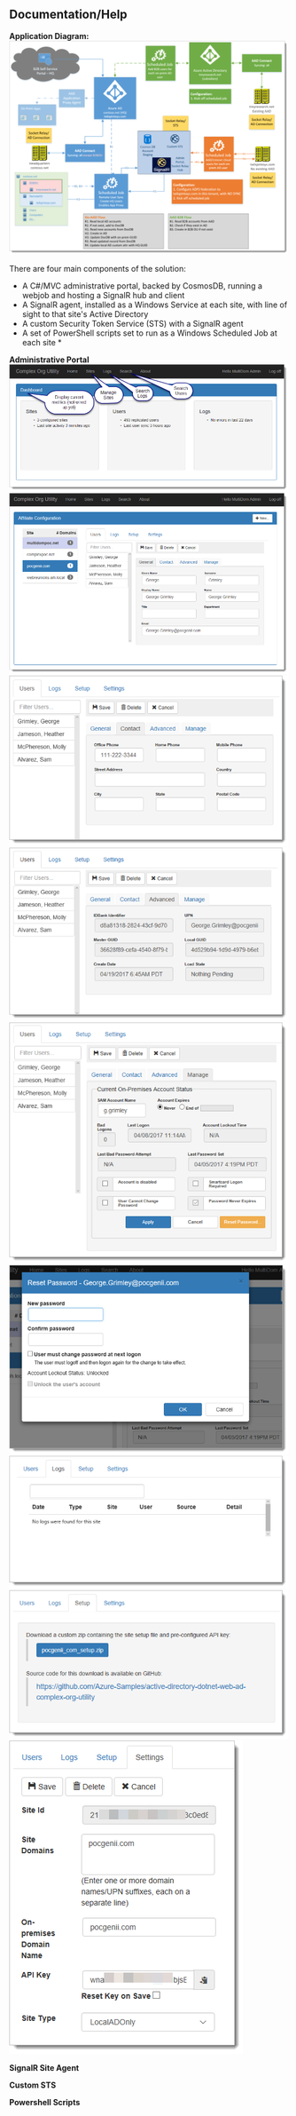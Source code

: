 ## Documentation/Help


__Application Diagram:__
![Diagram]

There are four main components of the solution:
* A C#/MVC administrative portal, backed by CosmosDB, running a webjob and hosting a SignalR hub and client
* A SignalR agent, installed as a Windows Service at each site, with line of sight to that site's Active Directory
* A custom Security Token Service (STS) with a SignalR agent
* A set of PowerShell scripts set to run as a Windows Scheduled Job at each site *

__Administrative Portal__
![SiteDashboard]
![UserGeneral]
![UserContact]
![UserAdvanced]
![UserOnPremManage]
![UserAdminPWReset]
![SiteLogs]
![SiteSetupDownload]
![SiteSettings]

__SignalR Site Agent__


__Custom STS__


__Powershell Scripts__



[Diagram]: ../DocImages/Diagram.png "Application Diagram"
[SiteDashboard]: ../DocImages/SiteDashboard.png "Site Dashboard"
[SiteLogs]: ../DocImages/SiteLogs.png "Site Logs"
[SiteSettings]: ../DocImages/SiteSettings.png "Site Settings"
[SiteSetupDownload]: ../DocImages/SiteSetupDownload.png "Site Setup Download"
[UserAdminPWReset]: ../DocImages/UserAdminPWReset.png "User Admin PW Reset"
[UserAdvanced]: ../DocImages/UserAdvanced.png "User Advanced"
[UserContact]: ../DocImages/UserContact.png "User Contact"
[UserGeneral]: ../DocImages/UserGeneral.png "User General"
[UserOnPremManage]: ../DocImages/UserOnPremManage.png "User On Prem Manage"
